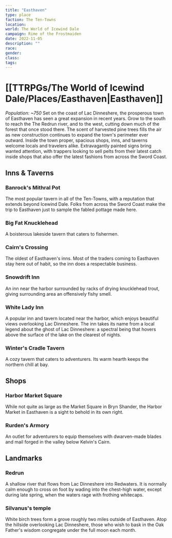 ```yaml
---
title: "Easthaven"
type: place
faction: The Ten-Towns
location: 
world: The World of Icewind Dale
campaign: Rime of the Frostmaiden
date: 2022-11-05
description: ""
race: 
gender: 
class: 
tags: 
---
```

# [[TTRPGs/The World of Icewind Dale/Places/Easthaven|Easthaven]]
_Population: ~750_
Set on the coast of Lac Dinneshere, the prosperous town of Easthaven has seen a great expansion in recent years. Grow to the south to reach the The Redrun river, and to the west, cutting down much of the forest that once stood there. The scent of harvested pine trees fills the air as new construction continues to expand the town's perimeter ever outward. Inside the town proper, spacious shops, inns, and taverns welcome locals and travelers alike. Extravagantly painted signs bring wanted attention, with trappers looking to sell pelts from their latest catch inside shops that also offer the latest fashions from across the Sword Coast.

## Inns & Taverns
### Banrock's Mithral Pot
The most popular tavern in all of the Ten-Towns, with a reputation that extends beyond Icewind Dale. Folks from across the Sword Coast make the trip to Easthaven just to sample the fabled pottage made here.
### Big Fat Knucklehead
A boisterous lakeside tavern that caters to fishermen.
### Cairn's Crossing
The oldest of Easthaven's inns. Most of the traders coming to Easthaven stay here out of habit, so the inn does a respectable business.
### Snowdrift Inn
An inn near the harbor surrounded by racks of drying knucklehead trout, giving surrounding area an offensively fishy smell.
### White Lady Inn
A popular inn and tavern located near the harbor, which enjoys beautiful views overlooking Lac Dinneshere. The inn takes its name from a local legend about the ghost of Lac Dinneshere: a spectral being that hovers above the surface of the lake on the clearest of nights.
### Winter's Cradle Tavern
A cozy tavern that caters to adventurers. Its warm hearth keeps the northern chill at bay.
## Shops
### Harbor Market Square
While not quite as large as the Market Square in Bryn
Shander, the Harbor Market in Easthaven is a sight to
behold in its own right.
### Rurden's Armory
An outlet for adventurers to equip themselves with dwarven-made blades and mail forged in the valley below Kelvin's Cairn.
## Landmarks
### Redrun
A shallow river that flows from Lac Dinneshere into Redwaters. It is normally calm enough to cross on foot by wading into the chest-high water, except during late spring, when the waters rage with frothing whitecaps.
### Silvanus's temple
White birch trees form a grove roughly two miles outside of Easthaven. Atop the hillside overlooking Lac Dinneshere, those who wish to bask in the Oak Father's wisdom congregate under the full moon each month.